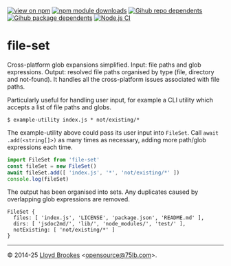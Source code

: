 [![view on npm](https://badgen.net/npm/v/file-set)](https://www.npmjs.org/package/file-set)
[![npm module downloads](https://badgen.net/npm/dt/file-set)](https://www.npmjs.org/package/file-set)
[![Gihub repo dependents](https://badgen.net/github/dependents-repo/75lb/file-set)](https://github.com/75lb/file-set/network/dependents?dependent_type=REPOSITORY)
[![Gihub package dependents](https://badgen.net/github/dependents-pkg/75lb/file-set)](https://github.com/75lb/file-set/network/dependents?dependent_type=PACKAGE)
[![Node.js CI](https://github.com/75lb/file-set/actions/workflows/node.js.yml/badge.svg)](https://github.com/75lb/file-set/actions/workflows/node.js.yml)

# file-set

Cross-platform glob expansions simplified. Input: file paths and glob expressions. Output: resolved file paths organised by type (file, directory and not-found). It handles all the cross-platform issues associated with file paths.


Particularly useful for handling user input, for example a CLI utility which accepts a list of file paths and globs.

```
$ example-utility index.js * not/existing/*
```

The example-utility above could pass its user input into `FileSet`. Call `await .add(<string[]>)` as many times as necessary, adding more path/glob expressions each time.

```js
import FileSet from 'file-set'
const fileSet = new FileSet()
await fileSet.add([ 'index.js', '*', 'not/existing/*' ])
console.log(fileSet)
```

The output has been organised into sets. Any duplicates caused by overlapping glob expressions are removed.

```
FileSet {
  files: [ 'index.js', 'LICENSE', 'package.json', 'README.md' ],
  dirs: [ 'jsdoc2md/', 'lib/', 'node_modules/', 'test/' ],
  notExisting: [ 'not/existing/*' ]
}
```

* * *

&copy; 2014-25 [Lloyd Brookes](https://github.com/75lb) \<opensource@75lb.com\>.
